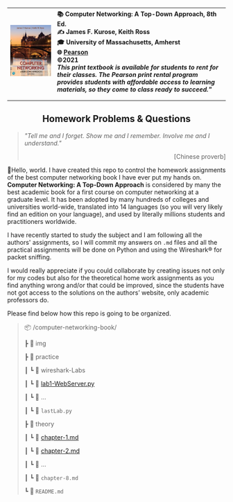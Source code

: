 

| <img src="img/book_cover.jpg" alt="Computer Networking: A Top-Down Approach, 8th Ed" heigth="568" width="454" /> | :books: **Computer Networking: A Top-Down Approach, 8th Ed.** <br />:writing_hand: James F. Kurose, Keith Ross<br />:mortar_board: University of Massachusetts, Amherst <br />:globe_with_meridians: [Pearson](https://www.pearson.com/us/higher-education/program/Kurose-Pearson-e-Text-Computer-Networking-Access-Card-8th-Edition/PGM2877610.html "Kurose & Ross, Computer Networking, 8th Edition \|Pearson") <br />:copyright:2021 <br />*This print textbook is available for students to rent for their classes. The Pearson print rental program provides students with affordable access to learning materials, so they come to class ready to succeed."* |
| ------------------------------------------------------------ | :------------------------------------------------------------ |

---------

<center><h2>Homework Problems & Questions</h2></center>

> *"Tell me and I forget. Show me and I remember. Involve me and I understand."*
>
> <p style="text-align: right;">[Chinese proverb]</p>

:wave:Hello, world. I have created this repo to control the homework assignments of the best computer networking book I have ever put my hands on. **Computer Networking: A Top-Down Approach** is considered by many the best academic book for a first course on computer networking at a graduate level. It has been adopted by many hundreds of colleges and universities world-wide, translated into 14 languages (so you will very likely find an edition on your language), and used by literally millions students and practitioners worldwide.

I have recently started to study the subject and I am following all the authors' assignments, so I will commit my answers on `.md` files and all the practical assignments will be done on Python and using the Wireshark® for packet sniffing.

I would really appreciate if you could collaborate by creating issues not only for my codes but also for the theoretical home work assignments as you find anything wrong and/or that could be improved, since the students have not got access to the solutions on the authors’ website, only academic professors do.

Please find below how this repo is going to be organized.

>  :package: /computer-networking-book/
>
>  ┣ :file_folder: img
>
>  ┣ :open_file_folder: practice
>
>  ┃   ┗ :file_folder: wireshark-Labs
>
>  ┃   ┗ :page_facing_up: [lab1-WebServer.py](practice/lab1-WebServer.py)
>
>  ┃   ┗ :page_facing_up: ...
>
>  ┃   ┗ :page_facing_up: `lastLab.py`
>
>  ┣ :open_file_folder: theory
>
>  ┃   ┗ :page_facing_up: [chapter-1.md](theory/chapter-1.md)
>
>  ┃   ┗ :page_facing_up: [chapter-2.md](theory/chapter-2.md)
>
>  ┃   ┗ :page_facing_up: ...
>
>  ┃   ┗ :page_facing_up: `chapter-8.md`
>
>  ┗ :page_facing_up: `README.md`

